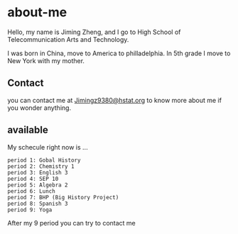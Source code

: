 # about-me
Hello, my name is Jiming Zheng, and I go to High School of Telecommunication Arts and Technology.

I was born in China, move to America to philladelphia. In 5th grade I move to New York with my mother.
## Contact
you can contact me at Jimingz9380@hstat.org to know more about me if you wonder anything.

## available

My schecule right now is ...
```
period 1: Gobal History
period 2: Chemistry 1
period 3: English 3
period 4: SEP 10
period 5: Algebra 2
period 6: Lunch
period 7: BHP (Big History Project)
period 8: Spanish 3
period 9: Yoga
```
After my 9 period you can try to contact me 